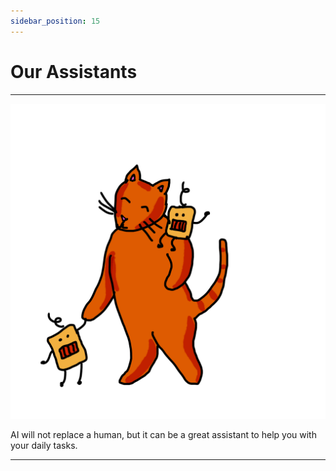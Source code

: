 ```yaml
---
sidebar_position: 15
---
```


# Our Assistants

---

![Our Assistants](./img/14.png)


AI will not replace a human, but it can be a great assistant to help you with your daily tasks.

---